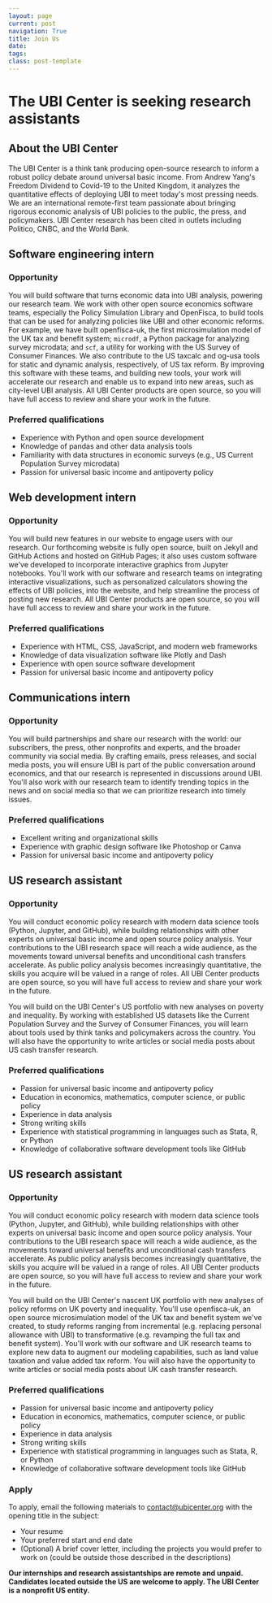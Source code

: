 ```yaml
---
layout: page
current: post
navigation: True
title: Join Us
date: 
tags:
class: post-template
---
```


# The UBI Center is seeking research assistants

## About the UBI Center

The UBI Center is a think tank producing open-source research to inform a robust policy debate around universal basic income. From Andrew Yang's Freedom Dividend to Covid-19 to the United Kingdom, it analyzes the quantitative effects of deploying UBI to meet today's most pressing needs. We are an international remote-first team passionate about bringing rigorous economic analysis of UBI policies to the public, the press, and policymakers. UBI Center research has been cited in outlets including Politico, CNBC, and the World Bank.

## Software engineering intern

### Opportunity

You will build software that turns economic data into UBI analysis, powering our research team. We work with other open source economics software teams, especially the Policy Simulation Library and OpenFisca, to build tools that can be used for analyzing policies like UBI and other economic reforms. For example, we have built openfisca-uk, the first microsimulation model of the UK tax and benefit system; `microdf`, a Python package for analyzing survey microdata; and `scf`, a utility for working with the US Survey of Consumer Finances. We also contribute to the US taxcalc and og-usa tools for static and dynamic analysis, respectively, of US tax reform. By improving this software with these teams, and building new tools, your work will accelerate our research and enable us to expand into new areas, such as city-level UBI analysis. All UBI Center products are open source, so you will have full access to review and share your work in the future.

###  Preferred qualifications

* Experience with Python and open source development
* Knowledge of pandas and other data analysis tools
* Familiarity with data structures in economic surveys (e.g., US Current Population Survey microdata)
* Passion for universal basic income and antipoverty policy


## Web development intern

### Opportunity

You will build new features in our website to engage users with our research. Our forthcoming website is fully open source, built on Jekyll and GitHub Actions and hosted on GitHub Pages; it also uses custom software we've developed to incorporate interactive graphics from Jupyter notebooks. You'll work with our software and research teams on integrating interactive visualizations, such as personalized calculators showing the effects of UBI policies, into the website, and help streamline the process of posting new research. All UBI Center products are open source, so you will have full access to review and share your work in the future.

###  Preferred qualifications

* Experience with HTML, CSS, JavaScript, and modern web frameworks
* Knowledge of data visualization software like Plotly and Dash
* Experience with open source software development
* Passion for universal basic income and antipoverty policy


## Communications intern

### Opportunity

You will build partnerships and share our research with the world: our subscribers, the press, other nonprofits and experts, and the broader community via social media. By crafting emails, press releases, and social media posts, you will ensure UBI is part of the public conversation around economics, and that our research is represented in discussions around UBI. You'll also work with our research team to identify trending topics in the news and on social media so that we can prioritize research into timely issues.

###  Preferred qualifications

* Excellent writing and organizational skills
* Experience with graphic design software like Photoshop or Canva
* Passion for universal basic income and antipoverty policy


## US research assistant

### Opportunity

You will conduct economic policy research with modern data science tools (Python, Jupyter, and GitHub), while building relationships with other experts on universal basic income and open source policy analysis. Your contributions to the UBI research space will reach a wide audience, as the movements toward universal benefits and unconditional cash transfers accelerate. As public policy analysis becomes increasingly quantitative, the skills you acquire will be valued in a range of roles. All UBI Center products are open source, so you will have full access to review and share your work in the future.

You will build on the UBI Center's US portfolio with new analyses on poverty and inequality. By working with established US datasets like the Current Population Survey and the Survey of Consumer Finances, you will learn about tools used by think tanks and policymakers across the country. You will also have the opportunity to write articles or social media posts about US cash transfer research.

###  Preferred qualifications

* Passion for universal basic income and antipoverty policy
* Education in economics, mathematics, computer science, or public policy
* Experience in data analysis
* Strong writing skills
* Experience with statistical programming in languages such as Stata, R, or Python
* Knowledge of collaborative software development tools like GitHub


## US research assistant

### Opportunity

You will conduct economic policy research with modern data science tools (Python, Jupyter, and GitHub), while building relationships with other experts on universal basic income and open source policy analysis. Your contributions to the UBI research space will reach a wide audience, as the movements toward universal benefits and unconditional cash transfers accelerate. As public policy analysis becomes increasingly quantitative, the skills you acquire will be valued in a range of roles. All UBI Center products are open source, so you will have full access to review and share your work in the future.

You will build on the UBI Center's nascent UK portfolio with new analyses of policy reforms on UK poverty and inequality. You'll use openfisca-uk, an open source microsimulation model of the UK tax and benefit system we've created, to study reforms ranging from incremental (e.g. replacing personal allowance with UBI) to transformative (e.g. revamping the full tax and benefit system). You'll work with our software and UK research teams to explore new data to augment our modeling capabilities, such as land value taxation and value added tax reform. You will also have the opportunity to write articles or social media posts about UK cash transfer research.

###  Preferred qualifications

* Passion for universal basic income and antipoverty policy
* Education in economics, mathematics, computer science, or public policy
* Experience in data analysis
* Strong writing skills
* Experience with statistical programming in languages such as Stata, R, or Python
* Knowledge of collaborative software development tools like GitHub


### Apply

To apply, email the following materials to [contact@ubicenter.org](mailto:contact@ubicenter.org) with the opening title in the subject:

* Your resume
* Your preferred start and end date
* (Optional) A brief cover letter, including the projects you would prefer to work on (could be outside those described in the descriptions)

**Our internships and research assistantships are remote and unpaid. Candidates located outside the US are welcome to apply. The UBI Center is a nonprofit US entity.**
